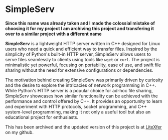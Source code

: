 # SimpleServ

**Since this name was already taken and I made the colossial mistake of choosing it for my project I am archiving this project and transfering it over to a similar project with a different name**

**SimpleServ** is a lightweight HTTP server written in C++ designed for Linux users who need a quick and efficient way to transfer files. Inspired by the simplicity of Python's built-in HTTP server, SimpleServ allows users to serve files seamlessly to clients using tools like `wget` or `curl`. The project is minimalistic yet powerful, focusing on portability, ease of use, and swift file sharing without the need for extensive configurations or dependencies.

The motivation behind creating SimpleServ was primarily driven by curiosity and the desire to explore the intricacies of network programming in C++. While Python's HTTP server is a popular choice for ad-hoc file sharing, SimpleServ showcases how similar functionality can be achieved with the performance and control offered by C++. It provides an opportunity to learn and experiment with HTTP protocols, socket programming, and C++ system-level programming, making it not only a useful tool but also an educational project for enthusiasts.

This has been archived and the updated version of this project is at [LiteXfer](https://github.com/rcallaby/LiteXfer) on my github.
